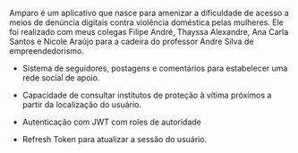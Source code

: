  Amparo é um aplicativo que nasce para amenizar a dificuldade de acesso a meios de denúncia digitais contra violência doméstica pelas mulheres. Ele foi realizado com meus colegas Filipe André, Thayssa Alexandre, Ana Carla Santos e Nicole Araújo para a cadeira do professor Andre Silva de empreendedorismo.



- Sistema de seguidores, postagens e comentários para estabelecer uma rede social de apoio.

- Capacidade de consultar institutos de proteção à vítima próximos a partir da localização do usuário.

- Autenticação com JWT com roles de autoridade

- Refresh Token para atualizar a sessão do usuário.